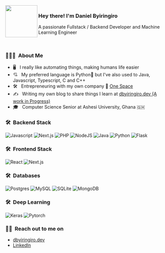 <img align="left" width="100" height="100" src="https://media.licdn.com/dms/image/v2/D4D03AQHSzuPFg2DF9A/profile-displayphoto-shrink_800_800/profile-displayphoto-shrink_800_800/0/1706261457490?e=1731542400&v=beta&t=e7FFThJ37z5b4MTNg8fDbyQdH_ec5TxefgLWEBDBCdM">
<h3> Hey there! I'm Daniel Byiringiro</h3>
<p>A passionate Fullstack / Backend Developer and Machine Learning Engineer</p>
<br/>
<h3> 👨🏻‍💻 &nbsp;About Me </h3>

- 🖥 &nbsp; I really like automating things, making humans life easier
- 💘 &nbsp; My preferred language is Python💎 but I've also used to Java, Javascript, Typescript, C and C++
- 🛠 &nbsp; Entrepreneuring with my own company 🎯 [One Space](https://one-space.tech)
- ✍️ &nbsp; Writing my own blog to share things I learn at [dbyiringiro.dev (A work in Progress)]()
- 🎓 &nbsp; Computer Science Senior at Ashesi University, Ghana 🇬🇭

<h3> 🛠 &nbsp;Backend Stack</h3>

![Javascript](https://img.shields.io/badge/JavaScript-CC342D?style=for-the-badge&logo=javascript&logoColor=white)
![Next.js](https://img.shields.io/badge/Next.js-CC342D?style=for-the-badge&logo=next.js&logoColor=white)
![PHP](https://img.shields.io/badge/PHP-00ADD8?style=for-the-badge&logo=php&logoColor=white)
![NodeJS](https://img.shields.io/badge/Node.js-43853D?style=for-the-badge&logo=node.js&logoColor=white)
![Java](https://img.shields.io/badge/Java-ED8B00?style=for-the-badge&logo=openjdk&logoColor=white)
![Python](https://img.shields.io/badge/Python-0095D5?&style=for-the-badge&logo=python&logoColor=white)
![Flask](https://img.shields.io/badge/Flask-0095D5?&style=for-the-badge&logo=flask&logoColor=white)

<h3> 🛠 &nbsp;Frontend Stack</h3>

![React](https://img.shields.io/badge/React-20232A?style=for-the-badge&logo=react&logoColor=61DAFB)
![Next.js](https://img.shields.io/badge/Next.js-CC342D?style=for-the-badge&logo=next.js&logoColor=white)

<h3> 🛠 &nbsp;Databases</h3>

![Postgres](https://img.shields.io/badge/PostgreSQL-316192?style=for-the-badge&logo=postgresql&logoColor=white)
![MySQL](https://img.shields.io/badge/MySQL-00000F?style=for-the-badge&logo=mysql&logoColor=white)
![SQLite](https://img.shields.io/badge/sqlite-%2307405e.svg?style=for-the-badge&logo=sqlite&logoColor=white)
![MongoDB](https://img.shields.io/badge/MongoDB-4EA94B?style=for-the-badge&logo=mongodb&logoColor=white)

<h3> 🛠 &nbsp;Deep Learning</h3>

![Keras](https://img.shields.io/badge/Keras-316192?style=for-the-badge&logo=keras&logoColor=white)
![Pytorch](https://img.shields.io/badge/Pytorch-00000F?style=for-the-badge&logo=pytorch&logoColor=white)
  
 <h3> 🤝🏻 &nbsp;Reach out to me on</h3>

 - [dbyiringiro.dev]()
 - [LinkedIn](https://www.linkedin.com/in/dbyiri/)


<!---
danielbyiringiro/danielbyiringiro is a ✨ special ✨ repository because its `README.md` (this file) appears on your GitHub profile.
You can click the Preview link to take a look at your changes.
--->
